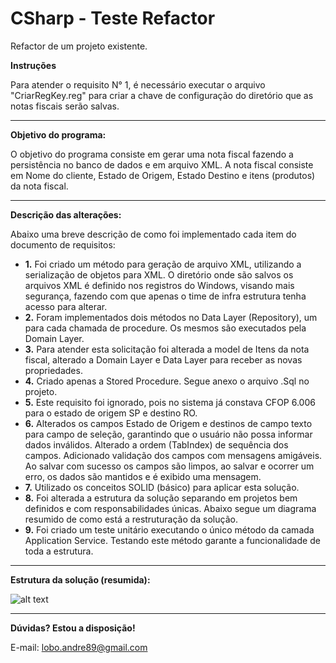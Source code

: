 # CSharp - Teste Refactor
Refactor de um projeto existente.

<b>Instruções</b>

Para atender o requisito N° 1, é necessário executar o arquivo "CriarRegKey.reg" para criar a chave de configuração do diretório que as notas fiscais serão salvas.

<hr>

<b>Objetivo do programa:</b>

O objetivo do programa consiste em gerar uma nota fiscal fazendo a persistência no banco de dados e em arquivo XML. 
A nota fiscal consiste em Nome do cliente, Estado de Origem, Estado Destino e itens (produtos) da nota fiscal. 

<hr>

<b>Descrição das alterações:</b>

Abaixo uma breve descrição de como foi implementado cada item do documento de requisitos:

<ul>
    <li><b>1.</b>	Foi criado um método para geração de arquivo XML, utilizando a serialização de objetos para XML. O diretório onde são salvos os arquivos XML é definido nos registros do Windows, visando mais segurança, fazendo com que apenas o time de infra estrutura tenha acesso para alterar.</li>
    <li><b>2.</b>	Foram implementados dois métodos no Data Layer (Repository), um para cada chamada de procedure. Os mesmos são executados pela Domain Layer.</li>
    <li><b>3.</b>	Para atender esta solicitação foi alterada a model de Itens da nota fiscal, alterado a Domain Layer e Data Layer para receber as novas propriedades.</li>
    <li><b>4.</b>	Criado apenas a Stored Procedure. Segue anexo o arquivo .Sql no projeto.</li>
    <li><b>5.</b>	Este requisito foi ignorado, pois no sistema já constava CFOP 6.006 para o estado de origem SP e destino RO.</li>
    <li><b>6.</b>	Alterados os campos Estado de Origem e destinos de campo texto para campo de seleção, garantindo que o usuário não possa informar dados inválidos. Alterado a ordem (TabIndex) de sequência dos campos. Adicionado validação dos campos com mensagens amigáveis. Ao salvar com sucesso os campos são limpos, ao salvar e ocorrer um erro, os dados são mantidos e é exibido uma mensagem.</li>
    <li><b>7.</b>	Utilizado os conceitos SOLID (básico) para aplicar esta solução.</li>
    <li><b>8.</b>	Foi alterada a estrutura da solução separando em projetos bem definidos e com responsabilidades únicas. Abaixo segue um diagrama resumido de como está a restruturação da solução.</li>
    <li><b>9.</b>	Foi criado um teste unitário executando o único método da camada Application Service. Testando este método garante a funcionalidade de toda a estrutura.</li>
</ul>

<hr>

<b>Estrutura da solução (resumida):</b>

![alt text](https://s28.postimg.org/jy3lovbzh/diagrama_imposto.jpg)

<hr>

<b>Dúvidas? Estou a disposição!</b>

E-mail: lobo.andre89@gmail.com
